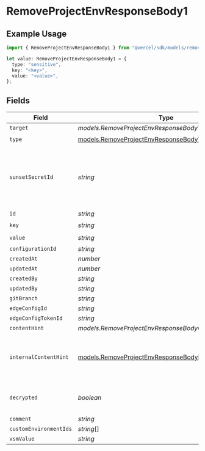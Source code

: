 # RemoveProjectEnvResponseBody1

## Example Usage

```typescript
import { RemoveProjectEnvResponseBody1 } from "@vercel/sdk/models/removeprojectenvop.js";

let value: RemoveProjectEnvResponseBody1 = {
  type: "sensitive",
  key: "<key>",
  value: "<value>",
};
```

## Fields

| Field                                                                                                                  | Type                                                                                                                   | Required                                                                                                               | Description                                                                                                            |
| ---------------------------------------------------------------------------------------------------------------------- | ---------------------------------------------------------------------------------------------------------------------- | ---------------------------------------------------------------------------------------------------------------------- | ---------------------------------------------------------------------------------------------------------------------- |
| `target`                                                                                                               | *models.RemoveProjectEnvResponseBodyTarget*                                                                            | :heavy_minus_sign:                                                                                                     | N/A                                                                                                                    |
| `type`                                                                                                                 | [models.RemoveProjectEnvResponseBodyType](../models/removeprojectenvresponsebodytype.md)                               | :heavy_check_mark:                                                                                                     | N/A                                                                                                                    |
| `sunsetSecretId`                                                                                                       | *string*                                                                                                               | :heavy_minus_sign:                                                                                                     | This is used to identiy variables that have been migrated from type secret to sensitive.                               |
| `id`                                                                                                                   | *string*                                                                                                               | :heavy_minus_sign:                                                                                                     | N/A                                                                                                                    |
| `key`                                                                                                                  | *string*                                                                                                               | :heavy_check_mark:                                                                                                     | N/A                                                                                                                    |
| `value`                                                                                                                | *string*                                                                                                               | :heavy_check_mark:                                                                                                     | N/A                                                                                                                    |
| `configurationId`                                                                                                      | *string*                                                                                                               | :heavy_minus_sign:                                                                                                     | N/A                                                                                                                    |
| `createdAt`                                                                                                            | *number*                                                                                                               | :heavy_minus_sign:                                                                                                     | N/A                                                                                                                    |
| `updatedAt`                                                                                                            | *number*                                                                                                               | :heavy_minus_sign:                                                                                                     | N/A                                                                                                                    |
| `createdBy`                                                                                                            | *string*                                                                                                               | :heavy_minus_sign:                                                                                                     | N/A                                                                                                                    |
| `updatedBy`                                                                                                            | *string*                                                                                                               | :heavy_minus_sign:                                                                                                     | N/A                                                                                                                    |
| `gitBranch`                                                                                                            | *string*                                                                                                               | :heavy_minus_sign:                                                                                                     | N/A                                                                                                                    |
| `edgeConfigId`                                                                                                         | *string*                                                                                                               | :heavy_minus_sign:                                                                                                     | N/A                                                                                                                    |
| `edgeConfigTokenId`                                                                                                    | *string*                                                                                                               | :heavy_minus_sign:                                                                                                     | N/A                                                                                                                    |
| `contentHint`                                                                                                          | *models.RemoveProjectEnvResponseBodyContentHint*                                                                       | :heavy_minus_sign:                                                                                                     | N/A                                                                                                                    |
| `internalContentHint`                                                                                                  | [models.RemoveProjectEnvResponseBodyInternalContentHint](../models/removeprojectenvresponsebodyinternalcontenthint.md) | :heavy_minus_sign:                                                                                                     | Similar to `contentHints`, but should not be exposed to the user.                                                      |
| `decrypted`                                                                                                            | *boolean*                                                                                                              | :heavy_minus_sign:                                                                                                     | Whether `value` and `vsmValue` are decrypted.                                                                          |
| `comment`                                                                                                              | *string*                                                                                                               | :heavy_minus_sign:                                                                                                     | N/A                                                                                                                    |
| `customEnvironmentIds`                                                                                                 | *string*[]                                                                                                             | :heavy_minus_sign:                                                                                                     | N/A                                                                                                                    |
| `vsmValue`                                                                                                             | *string*                                                                                                               | :heavy_minus_sign:                                                                                                     | N/A                                                                                                                    |